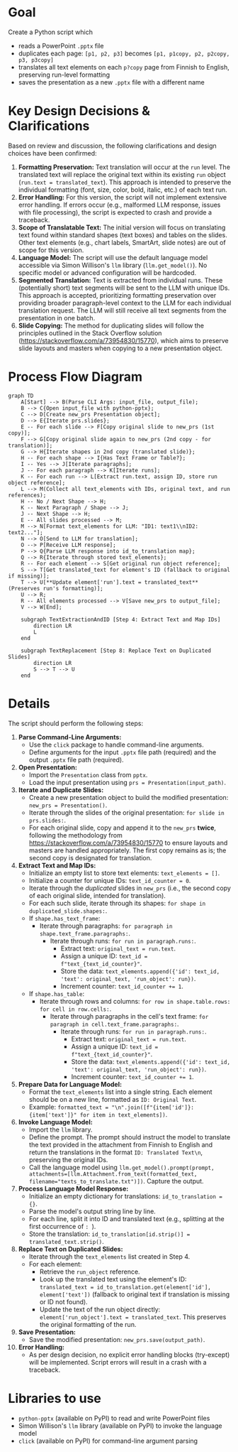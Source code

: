 # Goal

Create a Python script which
- reads a PowerPoint `.pptx` file
- duplicates each page: `[p1, p2, p3]` becomes `[p1, p1copy, p2, p2copy, p3, p3copy]`
- translates all text elements on each `p?copy` page from Finnish to English, preserving run-level formatting
- saves the presentation as a new `.pptx` file with a different name

# Key Design Decisions & Clarifications

Based on review and discussion, the following clarifications and design choices have been confirmed:

1.  **Formatting Preservation:** Text translation will occur at the `run` level. The translated text will replace the original text within its existing `run` object (`run.text = translated_text`). This approach is intended to preserve the individual formatting (font, size, color, bold, italic, etc.) of each text run.
2.  **Error Handling:** For this version, the script will not implement extensive error handling. If errors occur (e.g., malformed LLM response, issues with file processing), the script is expected to crash and provide a traceback.
3.  **Scope of Translatable Text:** The initial version will focus on translating text found within standard shapes (text boxes) and tables on the slides. Other text elements (e.g., chart labels, SmartArt, slide notes) are out of scope for this version.
4.  **Language Model:** The script will use the default language model accessible via Simon Willison's `llm` library (`llm.get_model()`). No specific model or advanced configuration will be hardcoded.
5.  **Segmented Translation:** Text is extracted from individual runs. These (potentially short) text segments will be sent to the LLM with unique IDs. This approach is accepted, prioritizing formatting preservation over providing broader paragraph-level context to the LLM for each individual translation request. The LLM will still receive all text segments from the presentation in one batch.
6.  **Slide Copying:** The method for duplicating slides will follow the principles outlined in the Stack Overflow solution (https://stackoverflow.com/a/73954830/15770), which aims to preserve slide layouts and masters when copying to a new presentation object.

# Process Flow Diagram

```mermaid
graph TD
    A[Start] --> B(Parse CLI Args: input_file, output_file);
    B --> C{Open input_file with python-pptx};
    C --> D[Create new_prs Presentation object];
    D --> E{Iterate prs.slides};
    E -- For each slide --> F[Copy original slide to new_prs (1st copy)];
    F --> G[Copy original slide again to new_prs (2nd copy - for translation)];
    G --> H{Iterate shapes in 2nd copy (translated slide)};
    H -- For each shape --> I{Has Text Frame or Table?};
    I -- Yes --> J[Iterate paragraphs];
    J -- For each paragraph --> K[Iterate runs];
    K -- For each run --> L[Extract run.text, assign ID, store run object reference];
    L --> M(Collect all text_elements with IDs, original text, and run references);
    H -- No / Next Shape --> H;
    K -- Next Paragraph / Shape --> J;
    J -- Next Shape --> H;
    E -- All slides processed --> M;
    M --> N[Format text_elements for LLM: "ID1: text1\\nID2: text2..."];
    N --> O[Send to LLM for translation];
    O --> P[Receive LLM response];
    P --> Q{Parse LLM response into id_to_translation map};
    Q --> R{Iterate through stored text_elements};
    R -- For each element --> S[Get original run object reference];
    S --> T[Get translated_text for element's ID (fallback to original if missing)];
    T --> U[**Update element['run'].text = translated_text** (Preserves run's formatting)];
    U --> R;
    R -- All elements processed --> V[Save new_prs to output_file];
    V --> W[End];

    subgraph TextExtractionAndID [Step 4: Extract Text and Map IDs]
        direction LR
        L
    end

    subgraph TextReplacement [Step 8: Replace Text on Duplicated Slides]
        direction LR
        S --> T --> U
    end
```

# Details

The script should perform the following steps:

1.  **Parse Command-Line Arguments:**
    *   Use the `click` package to handle command-line arguments.
    *   Define arguments for the input `.pptx` file path (required) and the output `.pptx` file path (required).
2.  **Open Presentation:**
    *   Import the `Presentation` class from `pptx`.
    *   Load the input presentation using `prs = Presentation(input_path)`.
3.  **Iterate and Duplicate Slides:**
    *   Create a new presentation object to build the modified presentation: `new_prs = Presentation()`.
    *   Iterate through the slides of the original presentation: `for slide in prs.slides:`.
    *   For each original slide, copy and append it to the `new_prs` **twice**, following the methodology from https://stackoverflow.com/a/73954830/15770 to ensure layouts and masters are handled appropriately. The first copy remains as is; the second copy is designated for translation.
4.  **Extract Text and Map IDs:**
    *   Initialize an empty list to store text elements: `text_elements = []`.
    *   Initialize a counter for unique IDs: `text_id_counter = 0`.
    *   Iterate through the *duplicated* slides in `new_prs` (i.e., the second copy of each original slide, intended for translation).
    *   For each such slide, iterate through its shapes: `for shape in duplicated_slide.shapes:`.
    *   If `shape.has_text_frame`:
        *   Iterate through paragraphs: `for paragraph in shape.text_frame.paragraphs:`.
            *   Iterate through runs: `for run in paragraph.runs:`.
                *   Extract text: `original_text = run.text`.
                *   Assign a unique ID: `text_id = f"text_{text_id_counter}"`.
                *   Store the data: `text_elements.append({'id': text_id, 'text': original_text, 'run_object': run})`.
                *   Increment counter: `text_id_counter += 1`.
    *   If `shape.has_table`:
        *   Iterate through rows and columns: `for row in shape.table.rows: for cell in row.cells:`.
            *   Iterate through paragraphs in the cell's text frame: `for paragraph in cell.text_frame.paragraphs:`.
                *   Iterate through runs: `for run in paragraph.runs:`.
                    *   Extract text: `original_text = run.text`.
                    *   Assign a unique ID: `text_id = f"text_{text_id_counter}"`.
                    *   Store the data: `text_elements.append({'id': text_id, 'text': original_text, 'run_object': run})`.
                    *   Increment counter: `text_id_counter += 1`.
5.  **Prepare Data for Language Model:**
    *   Format the `text_elements` list into a single string. Each element should be on a new line, formatted as `ID: Original Text`.
    *   Example: `formatted_text = "\n".join([f"{item['id']}: {item['text']}" for item in text_elements])`.
6.  **Invoke Language Model:**
    *   Import the `llm` library.
    *   Define the prompt. The prompt should instruct the model to translate the text provided in the attachment from Finnish to English and return the translations in the format `ID: Translated Text\n`, preserving the original IDs.
    *   Call the language model using `llm.get_model().prompt(prompt, attachments=[llm.Attachment.from_text(formatted_text, filename="texts_to_translate.txt")])`. Capture the output.
7.  **Process Language Model Response:**
    *   Initialize an empty dictionary for translations: `id_to_translation = {}`.
    *   Parse the model's output string line by line.
    *   For each line, split it into ID and translated text (e.g., splitting at the first occurrence of `: `).
    *   Store the translation: `id_to_translation[id.strip()] = translated_text.strip()`.
8.  **Replace Text on Duplicated Slides:**
    *   Iterate through the `text_elements` list created in Step 4.
    *   For each element:
        *   Retrieve the `run_object` reference.
        *   Look up the translated text using the element's ID: `translated_text = id_to_translation.get(element['id'], element['text'])` (fallback to original text if translation is missing or ID not found).
        *   Update the text of the run object directly: `element['run_object'].text = translated_text`. This preserves the original formatting of the run.
9.  **Save Presentation:**
    *   Save the modified presentation: `new_prs.save(output_path)`.
10. **Error Handling:**
    *   As per design decision, no explicit error handling blocks (try-except) will be implemented. Script errors will result in a crash with a traceback.

# Libraries to use

- `python-pptx` (available on PyPI) to read and write PowerPoint files
- Simon Willison's `llm` library (available on PyPI) to invoke the language model
- `click` (available on PyPI) for command-line argument parsing
